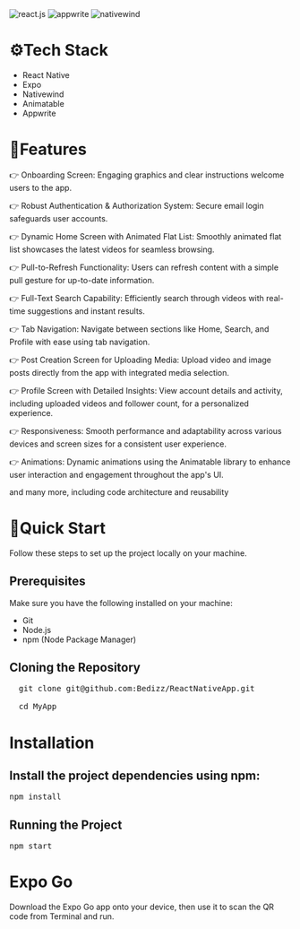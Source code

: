 <img src="https://camo.githubusercontent.com/74ee8963aa22c2195bc5b5aedb40f418e89b8bdaecd0164d15caf4959da7a824/68747470733a2f2f696d672e736869656c64732e696f2f62616467652f2d52656163745f4e61746976652d626c61636b3f7374796c653d666f722d7468652d6261646765266c6f676f436f6c6f723d7768697465266c6f676f3d726561637426636f6c6f723d363144414642" alt="react.js" data-canonical-src="https://img.shields.io/badge/-React_Native-black?style=for-the-badge&amp;logoColor=white&amp;logo=react&amp;color=61DAFB" style="max-width: 100%;">
<img src="https://camo.githubusercontent.com/7c8871326e24b260033c205d157830d0e2d6d339724b19e37b4583af48ed5c81/68747470733a2f2f696d672e736869656c64732e696f2f62616467652f2d41707077726974652d626c61636b3f7374796c653d666f722d7468652d6261646765266c6f676f436f6c6f723d7768697465266c6f676f3d617070777269746526636f6c6f723d464433363645" alt="appwrite" data-canonical-src="https://img.shields.io/badge/-Appwrite-black?style=for-the-badge&amp;logoColor=white&amp;logo=appwrite&amp;color=FD366E" style="max-width: 100%;">
<img src="https://camo.githubusercontent.com/51033f12d72500b908427821bfb491fc2125a89f37ed33ff5cd554ef02c4a275/68747470733a2f2f696d672e736869656c64732e696f2f62616467652f4e617469766557696e642d626c61636b3f7374796c653d666f722d7468652d6261646765266c6f676f436f6c6f723d7768697465266c6f676f3d7461696c77696e6463737326636f6c6f723d303642364434" alt="nativewind" data-canonical-src="https://img.shields.io/badge/NativeWind-black?style=for-the-badge&amp;logoColor=white&amp;logo=tailwindcss&amp;color=06B6D4" style="max-width: 100%;">
 <h1>⚙️Tech Stack</h1>
 <ul>
  <li>React Native</li>
 <li>Expo</li>
 <li>Nativewind</li>
 <li>Animatable</li>
 <li>Appwrite</li>
 </ul>
 <h1>🔋Features</h1>
👉 Onboarding Screen: Engaging graphics and clear instructions welcome users to the app.

👉 Robust Authentication & Authorization System: Secure email login safeguards user accounts.

👉 Dynamic Home Screen with Animated Flat List: Smoothly animated flat list showcases the latest videos for seamless browsing.

👉 Pull-to-Refresh Functionality: Users can refresh content with a simple pull gesture for up-to-date information.

👉 Full-Text Search Capability: Efficiently search through videos with real-time suggestions and instant results.

👉 Tab Navigation: Navigate between sections like Home, Search, and Profile with ease using tab navigation.

👉 Post Creation Screen for Uploading Media: Upload video and image posts directly from the app with integrated media selection.

👉 Profile Screen with Detailed Insights: View account details and activity, including uploaded videos and follower count, for a personalized experience.

👉 Responsiveness: Smooth performance and adaptability across various devices and screen sizes for a consistent user experience.

👉 Animations: Dynamic animations using the Animatable library to enhance user interaction and engagement throughout the app's UI.

and many more, including code architecture and reusability

 <h1>🤸Quick Start</h1>
Follow these steps to set up the project locally on your machine.

<h2>Prerequisites</h2>

Make sure you have the following installed on your machine:

<ul>
  <li>Git</li>
  <li>Node.js</li>
  <li>npm (Node Package Manager)</li>
</ul>

<h2>Cloning the Repository</h2>

<pre>
  git clone git@github.com:Bedizz/ReactNativeApp.git

  cd MyApp
</pre>

<h1>Installation</h1>

<h2>Install the project dependencies using npm:</h2>

<pre>npm install</pre>

<h2>Running the Project</h2>

<pre>npm start</pre>

<h1>Expo Go</h1>

Download the Expo Go app onto your device, then use it to scan the QR code from Terminal and run.
